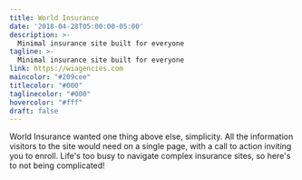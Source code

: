 ```yaml
---
title: World Insurance
date: '2018-04-28T05:00:00-05:00'
description: >-
  Minimal insurance site built for everyone
tagline: >-
  Minimal insurance site built for everyone
link: https://wiagencies.com
maincolor: "#209cee"
titlecolor: "#000"
taglinecolor: "#000"
hovercolor: "#fff"
draft: false
---
```

World Insurance wanted one thing above else, simplicity. All the information
visitors to the site would need on a single page, with a call to action inviting
you to enroll. Life's too busy to navigate complex insurance sites, so
here's to not being complicated!
